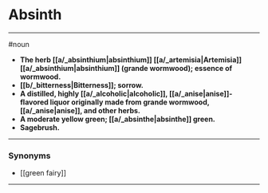 # Absinth
---
#noun
- **The herb [[a/_absinthium|absinthium]] [[a/_artemisia|Artemisia]] [[a/_absinthium|absinthium]] (grande wormwood); essence of wormwood.**
- **[[b/_bitterness|Bitterness]]; sorrow.**
- **A distilled, highly [[a/_alcoholic|alcoholic]], [[a/_anise|anise]]-flavored liquor originally made from grande wormwood, [[a/_anise|anise]], and other herbs.**
- **A moderate yellow green; [[a/_absinthe|absinthe]] green.**
- **Sagebrush.**
---
### Synonyms
- [[green fairy]]
---
